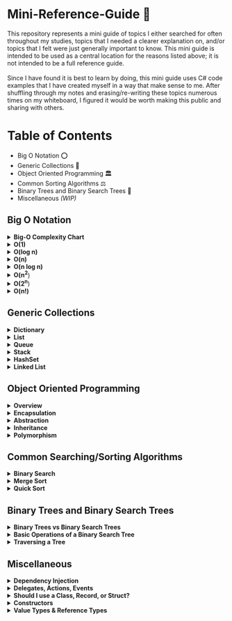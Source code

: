 # Mini-Reference-Guide :bookmark_tabs:
This repository represents a mini guide of topics I either searched for often throughout my studies, topics that I needed a clearer explanation on, and/or topics that I felt were just generally important to know. This mini guide is intended to be used as a central location for the reasons listed above; it is not intended to be a full reference guide. <br>
<br>
Since I have found it is best to learn by doing, this mini guide uses C# code examples that I have created myself in a way that make sense to me.
After shuffling through my notes and erasing/re-writing these topics numerous times on my whiteboard, I figured it would be worth making this public and sharing with others. <br>

# Table of Contents  
* Big O Notation :o:
* Generic Collections :wrench:
* Object Oriented Programming :classical_building:
* Common Sorting Algorithms :balance_scale:
* Binary Trees and Binary Search Trees :evergreen_tree:
* Miscellaneous *(WIP)*

## Big O Notation
<details>
  <summary><b>Big-O Complexity Chart</b></summary>
<br>
<img src=https://github.com/Kfollen93/Mini-Reference-Guide/blob/main/Images/BigOChart.png alt="Big O Complexity Chart">
[Big-O Chart with Cheatsheet[(https://www.bigocheatsheet.com/)
</details>

<details>
  <summary><b>O(1)</b></summary>
  O(1) is represented as "Constant Time". This means that regardless of the amount of data that is involved, whether it's 10,000 or 10, it will always require the same amount of time. <br>
  <br>
  An example of O(1) is:

  ```cs
  private static int ReturnFirstElementInArray(int[] arr)
  {
      return arr[0];
  }
  ```
</details>

<details>
  <summary><b>O(log n)</b></summary>
  O(log n) is represented as "Logarithmic Time". This means that the time will increase linearly while n increases exponentially. It is most commonly seen with divide and conquer algorithms. You can think of it as when the input is being divided in half with each iteration, it is logarithmic time. <br>
  <br>
  An example of O(log n) is:

  ```cs
  // Binary Search
  private int SearchForTargetIndex(int[] arr, int target)
  {
      int leftPointer = 0;
      int rightPointer = arr.Length - 1;
    
      while (leftPointer <= rightPointer)
      {
          int mid = leftPointer + (rightPointer - leftPointer) / 2;

          if (arr[mid] == target)
              return mid;
          else if (target < arr[mid])
              rightPointer = mid - 1;
          else
              leftPointer = mid + 1;
      }
      return false;
  }
  ```
  It is worth noting that in the best case here, the time complexity could actually be O(1) if the mid point matches the target at the start. However, it is typical to measure time complexity based upon the worst case scenario, which in this case would be O(log n).
</details>

<details>
  <summary><b>O(n)</b></summary>
  O(n) is represented as "Linear Time". This means that the amount of time it will take is directly proportional to the number (<b><i>n</i></b>) of elements. The larger the amount of data that is involved, the longer it will take to complete. <br>
  <br>
  An example of O(n) is:

  ```cs
  private static int SearchForTargetIndex(int[] arr, int target)
  {
      for (int i = 0; i < arr.Length; i++)
      {
          if (arr[i] == target)
          {
              return i;
          }
      }
  }
  ```
 It is worth noting in the example above, if the array was sorted already, we could apply Binary Search to solve this and reduce the time complexity down to O(log n), but assuming the array is not sorted, then this would be the most optimal solution, as sorting an array is slower than a linear search (as you will see in the next example).
</details>
  
<details>
  <summary><b>O(n log n)</b></summary>
  O(n log n) is represented as "Linearithmic Time". I find it is easiest to understand this as an algorithm that performs O(log n) operations <b><i> n </i></b> times. <br>
  <br>
  An example of O(n log n) is:

  ```cs
private static int[] MergeSort(int[] nums)
{
      if (nums.Length <= 1) return nums; // Array is already sorted
      int[] left;
      int[] right;
      int[] sorted = new int[nums.Length];

      int mid = nums.Length / 2;

      left = new int[mid]; // Sets the size of left

      // if the array is even
      if (nums.Length % 2 == 0)
      {
          right = new int[mid];
      }
      else // if the array is odd, then add one extra element to the right array
      {
          right = new int[mid + 1];
      }

      // Populating the left array -> Going from 0 to the mid point.
      for (int i = 0; i < mid; i++)
      {
          left[i] = nums[i];
      }

      // Populating the right array -> Going from the mid point to the end of the array.
      int j = 0;
      for (int i = mid; i < nums.Length; i++)
      {
          right[j] = nums[i];
          j++;
      }

      // Use recursion to sort the arrays
      left = MergeSort(left);
      right = MergeSort(right);

      // Merge arrays - Call the Merge function
      sorted = Merge(left, right);

      return sorted;
}

public static int[] Merge(int[] left, int[] right)
{
      // Set the size of the sorted array
      int sortedLength = left.Length + right.Length;
      int[] sorted = new int[sortedLength];

      int leftIndex = 0;
      int rightIndex = 0;
      int indexSorted = 0;

      // While there's always at least one element in either array
      while (leftIndex < left.Length || rightIndex < right.Length)
      {
        // If there's at least one element in BOTH arrays
        if (leftIndex < left.Length && rightIndex < right.Length)
        {
            if (left[leftIndex] <= right[rightIndex])
            {
                sorted[indexSorted] = left[leftIndex];
                leftIndex++;
                indexSorted++;
            }
            else
            {
                sorted[indexSorted] = right[rightIndex];
                rightIndex++;
                indexSorted++;
            }
        }
        // If only the left array has elements
        else if (leftIndex < left.Length)
        {
            sorted[indexSorted] = left[leftIndex];
            leftIndex++;
            indexSorted++;
        }
        // If only the right array has elements
        else if (rightIndex < right.Length)
        {
            sorted[indexSorted] = right[rightIndex];
            rightIndex++;
            indexSorted++;
        }
    }
    return sorted;
}
  ```
</details>
  
<details>
  <summary><b>O(n<sup>2</sup></b>)</summary>
  O(n<sup>2</sup>) is represented as "Quadratic Time". You will most typically see this with nested loops (although do not fall victim to thinking if it is a nested loop that it is automatically Quadratic Time; this is not how you calculate time complexity). If you are looping through the outer array <b><i> n </i></b> times, then the inner loop will also need to run <b><i> n </i></b> times during each iteration of the outer loop.  <br>
  <br>
  An example of O(n<sup>2</sup></b>) is:

  ```cs
  private static void SortArrayInPlace(int[] arr)
  {
      int temp;
  
      for (int i = 0; i < arr.Length; i++)
      {
          for (int j = i + 1; j < arr.Length; j++)
          {
              if (arr[j] < arr[i])
              {
                  temp = nums[j];
                  nums[j] = nums[i];
                  nums[i] = temp;
              }
          }
      }
  }
  ```
</details>
  
<details>
  <summary><b>O(2<sup>n</sup></b>)</summary>
  O(2<sup>n</sup>) is represented as "Exponential Time". You will most likely see this with recursive functions that make two recursive calls, in order to solve a problem of size <b><i> n</i></b>.  <br>
  <br>
  An example of O(2^n) is:

  ```cs
  private static int Fibonacci(int n)
  {
      if (n < 2)
      {
          return n;
      }
      else
      {
         return Fibonacci(n - 1) + Fibonacci(n - 2);
      }
  }
  ```
</details>
  
<details>
  <summary><b>O(n!)</b></summary>
  O(n!) is represented as "Factorial Time". You are most likely to see this when writing algorithms that involve permutations. You should know that a factorial is the product of the sequence of <b><i> n</i></b> integers. <b><i>10!</i></b> is already 3,628,800.<br>
  <br>
  I do not have much experience solving common O(n!) algorithms, therefore instead of copying/pasting a solution I do not fully understand, I will share a couple common problems for you to review:

  ```cs
  Traveling Salesman
  Generate all the Permutations of a List
  ```
</details>
  
## Generic Collections
<details>
  <summary><b>Dictionary</b></summary>
  Stores items as a Key/Value pair. I find using a Dictionary can be useful for when you need to add keys (keys must be unique), and be able to track the value for each key. Since the elements are stored as KeyValuePair objects, you can easily loop through the Dictionary to find the value of a key. The Dictionary structure utilizes hashing, allowing for many methods (Add(), ContainsKey(), etc) to run in O(1) time (similiar to a HashSet).<br>
 <br>
 An example of using a Dictionary is:
  
  ```cs
    // Every element appears twice except for one element in nums (Example: nums = [4,1,2,1,2]). Find that single one.
    public int SingleNumber(int[] nums)
    {
        // Create a Dictionary
        Dictionary<int, int> dic = new Dictionary<int, int>();
  
        int value = 0;
        
        foreach (int i in nums)
        {
            // Loop through nums, and if the Dictionary does not already contain the key, then add it to the dictionary.
            if (!dic.ContainsKey(i))
            {
                dic.Add(i, 1);
            }
            else
            {   // Here, the key already exists, so instead I add 1 to the value for that key.
                dic[i]++;
            }
            
            // Alternatively this could be done using TryAdd()
            if (dic.TryAdd(i, 1))
              continue;
            else 
              dic[i]++;
        }
        
        // Loop through the K/V pair in the Dictionary, and check for when the Value is equal to one.
        foreach (KeyValuePair<int, int> pair in dic)
        {
            if (pair.Value.Equals(1))
            {
                // Set value equal to the key that has a value of 1
                value = pair.Key; 
            }
        }
        // Returning value which is the key that had a value of 1.
        return value;
    }
```
</details>

<details>
  <summary><b>List</b></summary>
  Similar to an Array but able to add/remove items from it during run time. Array memory is static and continuous. List memory is dynamic and random. List has a .Count property and if .Count equals .Capacity, then the capacity of the List is increased by automatically reallocating the internal array, and the existing elements are copied to the new array before the new element is added. However, if .Count is less than .Capacity, this calling .Add() is an O(1) operation. If the capacity needs to be increased to accommodate the new element, this method becomes an O(n) operation, where n is Count. Remove() is a linear search. <br>
  <br>
  An example of using a List is:
  
  ```cs
      public static void Main(string[] args)
      {
          List<int> myList = new List<int>();

          myList.Add(1);
          myList.Add(2);
          myList.Add(3);
          foreach (int i in myList)
          {
              Console.WriteLine(i);
          }
          Console.WriteLine("--------");

          myList.Reverse();
          foreach (int i in myList)
          {
              Console.WriteLine(i);
          }
          Console.WriteLine("--------");

          myList.Remove(2);
          foreach (int i in myList)
          {
              Console.WriteLine(i);
          }
          Console.WriteLine("--------");

          Console.WriteLine("The index of number 3 is: " + myList.IndexOf(3));

          Console.WriteLine(myList.ToArray());
      }
  
      /*
      1
      2
      3
      --------
      3
      2
      1
      --------
      3
      1
      --------
      The index of number 3 is: 0
      System.Int32[]
      */
```
</details>
  
<details>
  <summary><b>Queue</b></summary>
  Stores items on First-in-First-out (FIFO) basis. You can remember how a Queue works by thinking of waiting in a line. The person at the front of the line, will be first the first person out of the line. Enqueue() is an O(1) operation if the Count is less than the capacity of the internal array (otherwise it is linear). Where as Dequeue() and Peek() are always an O(1) operation. Queues are often seen used in Breadth First Search (BFS) algorithms.<br>
  <br>
  An example of a using a Queue is:
  
```cs
    static void Main(string[] args)
    {
        Queue<int> myQueue = new Queue<int>();
  
        myQueue.Enqueue(1);
        myQueue.Enqueue(2);
        myQueue.Enqueue(3);
        myQueue.Enqueue(4);
        myQueue.Dequeue();
        myQueue.Peek();
  
        foreach(int i in myQueue)
        {
            Console.WriteLine(i);
        }
  
        Console.WriteLine(myQueue.Peek());
  
      /* Output:
         2
         3
         4
         
         2 // Peek() returns the object at the beginning of the Queue without removing it
      */
    }
  ```
</details>
  
<details>
  <summary><b>Stack</b></summary>
  Stores items on a Last-in-First-out (LIFO) basis. Some important methods of a Stack are: Peek() which returns the object at the top of the Stack without removing it, Pop() which removes and returns the object at the top of the Stack, and Push() which inserts an object at the top of the Stack. A Stack is often used for Depth First Search (DFS) solutions and/or can be implemented as an iterative solution, as an alternative to a recursive solution.<br>
  <br>
  I find myself frequently using Stacks when implementing an iterative approach during a tree traversal, an example being:
  
  ```cs
  /**
 * Definition for a binary tree node.
 * public class TreeNode {
 *     public int val;
 *     public TreeNode left;
 *     public TreeNode right;
 *     public TreeNode(int val=0, TreeNode left=null, TreeNode right=null) {
 *         this.val = val;
 *         this.left = left;
 *         this.right = right;
 *     }
 * }
 */
public class Solution
{
    public IList<int> InorderTraversal(TreeNode root) 
    {
        List<int> list = new List<int>();
        if (root == null) return list;
        
        Stack<TreeNode> stack = new Stack<TreeNode>();
        
        while (stack.Count != 0 || root != null)
        {
            if (root != null)
            {
                stack.Push(root);
                root = root.left;
            }
            else
            {
                root = stack.Pop();
                list.Add(root.val);
                root = root.right;
            }
        }
        
        return list;
    }
}
```
</details>
  
<details>
  <summary><b>HashSet</b></summary>
  Functions similar to a List by being able to add and remove items, however the main difference is that it can only store unordered unique elements (no duplicates). In addition to the above, a HashSet set has a O(1) lookup time, compared to a List or Array, which is O(n). A HashSet has similar functions to a List such as Count(), Add(), and Remove(). <br>
  <br>
An example of using a HashSet is:
  
```cs
  public static void Main(string[] args)
  {

    HashSet<int> hash = new HashSet<int>();

    hash.Add(1);
    hash.Add(2);
    hash.Add(3);
    hash.Add(3); // NOTE: This 3 is not added since it's duplicative.
    foreach (int i in hash)
    {
        Console.WriteLine(i);
    }
    Console.WriteLine("--------");

    hash.Remove(2);
    foreach (int i in hash)
    {
        Console.WriteLine(i);
    }

    /*
    1
    2
    3
    --------
    1
    3
    */
  }
```
</details>
  
<details>
  <summary><b>Linked List</b></summary>
  Linked list data items consists of nodes. A node is a combination of data and a pointer to the next node which is stored somewhere in a random memory location. Linked Lists are worth reading into further than this brief summary, as they are often used in interview questions and they can be a bit tricky to understand. Linked Lists provide O(1) insertion and removal (in a singly-linked list) if the pointer to the node right before the one you want to insert or remove is known, otherwise you will have an O(n) search to find that node. <br>
  You can visualize a Linked List as a list that contains nodes and each node contains a value and pointer (the link) to the next node within the list. <br>
  <br>
  
  ```
          [5] -> [4] -> [9] -> [6]
  ```
  <br>
An example of using a Linked List is:
  
```cs
  /**
 * Definition for singly-linked list.
 * public class ListNode {
 *     public int val;
 *     public ListNode next;
 *     public ListNode(int val=0, ListNode next=null) {
 *         this.val = val;
 *         this.next = next;
 *     }
 * }
 */
  public class Solution 
  {
      public ListNode ReverseList(ListNode head)
      {
          ListNode prev = null;

          while (head != null)
          {
              ListNode temp = head;
              head = head.next;
              temp.next = prev; // Turns the pointer backwards
              prev = temp;
          } 
          return prev;
          
          // This could also be implemented with a Stack :) 
      }
  }
```
</details>
  
## Object Oriented Programming
 <details>
    <summary><b>Overview</b></summary>
  Object Oriented Programming (OOP) is a programming style that focuses on the use of classes and objects. You will commonly hear this structure used with examples such as the code classes being blueprints that build instances of objects. The class is often a broad category, that will then share attributes, but the objects themselves will have their own values. Imagine you have a class named <code>Car</code>, and it has the attributes of: <code>model</code>, <code>color</code>, <code>year</code>. We could then give the Car class a method as well, such as, <code>ChangeColor();</code>. After that we would make an instance of the class, which is the object, by using the <code>new</code> keyword, such as <code>Car myFirstCar = new Car();</code>. From here you could make several car instances from the <code>Car</code> class that all have different values for the attributes listed above. <br>
   <br>
  There are four pillars of OOP, which are: Encapsulation, Abstraction, Inheritance, and Polymorphism.
 </details>
  
 <details>
   <summary><b>Encapsulation</b></summary>
   Encapsulation uses public/private modifiers to restrict what attributes can (and can not) be accessed. Attributes of the class are often kept private and public get and set accessors are provided to manipulate these attributes. Proper use of Encapsulation will help us avoid breaking things that are not related to the change we are making, increase readability and maintainability, and reduce complexity by means of decoupling. <br>
   
 ```cs
 class Enemy
{
    private string name;
    public string Name // Property
    {
        get { return name; } // get accessor which returns the value of the Name property
        set { name = value; } // set accessor to set a new value. The value keyword represents the value being assigned to the property.
    }
    
    // This could also be simplified to:
    public string Name { get; set; }
}
```
```cs
  class Program
 {
    static void Main(string[] args)
    {
        Enemy enemy = new Enemy();
        enemy.Name = "Bowser"; // set accessor will invoke
        Console.WriteLine(enemy.Name); // get accessor will invoke
    }
 }
```
   
 </details>
  
 <details>
   <summary><b>Abstraction</b></summary>
   Abstraction only shows the essential information, and hides any unnecessary details from the user. Abstraction is often implemented through interfaces and by using abstract classes. Abstraction and Encapsulation relate in a lot of ways, but Abstraction's focus is around creating an interface through which classes can interact with, and keeping the code decoupled so that each object is its own entity.<br>
   <br>
We're abstracting away the actual implmentation of how something works.  We're not interested in those specifics. A great example can be seen with a car. There are few things we need to know about a car in order to use it: how much gas it has, how the steering wheel works, where the break pedal and gas pedal is, and so forth. However, we don't need to know exactly how the car works when we press the gas pedal and how this actually causes the car to move, along with how the break pedal works to slow down the car. All we care about is that if we call the method <code>MoveCar()</code> that the car would move. Therefore, by using interfaces, sections of code can communicate with each other, but they don't depend on each other to work.
 </details>
  
 <details>
   <summary><b>Inheritance</b></summary>
   At the simplest level, Inheritance involves the child class inheriting data and behaviors from the parent class. Sticking with the car example, it would make sense to have a parent class named <code>Car</code>. This class would contain data that is shared among all cars such as: <code>type</code>, <code>model</code>, <code>year</code>, <code>color</code>, and so forth. The idea of this parent class is that it contains general data that our child classes can inherit when we create an object. For example, now that the parent class <code>Car</code> is complete, we could make a child class such as <code>BMW</code> that inherits from <code>Car</code> and create an object. This might look like:
   
   ```cs
    class Car
    {
        public string Type { get; set; }
        public int NumOfDoors { get; set; }
        public int Year { get; set; }
        public string Color { get; set; }

        public void PushHorn()
        {
            Console.WriteLine("Honk honk!");
        }
    }
```

```cs
    class Bmw : Car
    {
        public string bmwSeries = "Default Series";

        public void DisplayBMWLogo()
        {
            Console.WriteLine("Only BMW cars come with the BMW logo.");
        }
    }
```

```cs
class Program
    {
        static void Main(string[] args)
        {
            Bmw myBmw = new Bmw();
            {
                myBmw.Type = "gas";
                myBmw.NumOfDoors = 2;
                myBmw.Year = 2004;
                myBmw.Color = "red";
                myBmw.bmwSeries = "series 3";
            };

            myBmw.PushHorn();
            Console.WriteLine($"My BMW is a {myBmw.NumOfDoors} door car, and it is a {myBmw.bmwSeries}.");
            myBmw.DisplayBMWLogo();
   
            /* Output:
               Honk honk!
               My BMW is a 2 door car, and it is a series 3.
               Only BMW cars come with the BMW logo. */
        }
    }
```
   You can then create as many other car classes that you want like <code>Audi</code> for example, and then have it also inherit from the <code>Car</code> base class. This way you are able to reuse the fields created, and tailor them to the car you create, without having to re-write the same code each time.

 </details>
  
 <details>
   <summary><b>Polymorphism</b></summary>
   Polymorphism is the condition of occurring in several different forms. In programming, this means that Polymorphism provides a class with the ability to have multiple implementations with the same name. Polymorphism tends to expand on Inheritance by allowing us to use inherited methods from another class to perform different tasks. This gives us the opportunity to call a single method in many different ways (specifically by including the use of virtual and override methods). <br>
To make this more clear, I have posted an example below directly from the Microsoft documentation on Polymorphism:

```cs
// https://docs.microsoft.com/en-us/dotnet/csharp/fundamentals/object-oriented/polymorphism
public class Shape
{
    // A few example members
    public int X { get; private set; }
    public int Y { get; private set; }
    public int Height { get; set; }
    public int Width { get; set; }

    // Virtual method
    public virtual void Draw()
    {
        Console.WriteLine("Performing base class drawing tasks");
    }
}

public class Circle : Shape
{
    public override void Draw()
    {
        // Code to draw a circle...
        Console.WriteLine("Drawing a circle");
        base.Draw();
    }
}
public class Rectangle : Shape
{
    public override void Draw()
    {
        // Code to draw a rectangle...
        Console.WriteLine("Drawing a rectangle");
        base.Draw();
    }
}
public class Triangle : Shape
{
    public override void Draw()
    {
        // Code to draw a triangle...
        Console.WriteLine("Drawing a triangle");
        base.Draw();
    }
}

// Polymorphism at work #1: a Rectangle, Triangle and Circle
// can all be used whereever a Shape is expected. No cast is
// required because an implicit conversion exists from a derived
// class to its base class.
var shapes = new List<Shape>
{
    new Rectangle(),
    new Triangle(),
    new Circle()
};

// Polymorphism at work #2: the virtual method Draw is
// invoked on each of the derived classes, not the base class.
foreach (var shape in shapes)
{
    shape.Draw();
}
/* Output:
    Drawing a rectangle
    Performing base class drawing tasks
    Drawing a triangle
    Performing base class drawing tasks
    Drawing a circle
    Performing base class drawing tasks
*/
```
I find this Microsoft example to be concise and a good way to begin trying to grasp how to think about Polymorphism.  I had a problem where I was tasked with reading from a text file to calculate the area of multiple shapes and then sorting the shapes from largest area to smallest, all while implementing OOP principles.  The Microsoft example above is what I modeled my code from, but I used an <code>abstract</code> method in my base <code>Shape</code> class, rather than a <code>virtual</code> method. As I'm still learning how to properly implement OOP throughout my programs, I am aware this could probably have been implemented in a better manner, but my example is below for reference to see how this could work in a "real" problem. <br>
   
<details>
      <summary><b>My Implementation/Example</b></summary>

```cs
using System;
using System.Collections.Generic;
using System.IO;
using System.Linq;

/*  Expectations:
⦁	Read from a text file to calculate the area of multiple shapes.
⦁	Sort the shapes from largest area to smallest and display the results.
⦁	Follow Object Oriented principles and best practices.
⦁	Output will include the shape and the area.
⦁	If any dimension is zero or negative then it should be ignored.
⦁	If any shape does not match one of the expected shapes then it should be ignored.
*/

namespace CodingProblem
{
    class Program
    {
        private static double circleArea;
        private static double squareArea;
        private static double rectangleArea;
        private static double triangleArea;

        static void Main(string[] args)
        {
            var text = File.ReadLines(@"C:\FILEPATH\Shapes.txt").ToList();
            List<AreaResult> output = new();
            Rectangle rectangle = new();
            Circle circle = new();
            Triangle triangle = new();
            Square square = new();

            foreach (string line in text)
            {
                if (line.Contains("rectangle"))
                {
                    output.Add(rectangle.GetArea(line));
                }
                else if (line.Contains("circle"))
                {
                    output.Add(circle.GetArea(line));
                }
                else if (line.Contains("triangle"))
                {
                    output.Add(triangle.GetArea(line));
                }
                else if (line.Contains("square"))
                {
                    output.Add(square.GetArea(line));
                }
                else
                {
                    // Not a valid shape.
                }
            }

            output.Sort((a, b) => a.area < b.area ? 1 : a.area > b.area ? -1 : 0);
            
            foreach (AreaResult areaResult in output)
            {
                if (areaResult.area <= 0)
                {
                    continue;
                }
                else
                {
                    Console.WriteLine($"{areaResult.shape} {Math.Round(areaResult.area, 2)}");
                }
            }
        }

        private readonly struct AreaResult
        {
            public readonly double area;
            public readonly string shape;

            public AreaResult(string shape, double area)
            {
                this.shape = shape;
                this.area = area;
            }

            public static AreaResult FinalShape(string shape, double area)
            {
                return new AreaResult(shape, area);
            }
        }

        abstract class Shape
        {
            public abstract AreaResult GetArea(string line);
        }

        class Circle : Shape
        {
            public override AreaResult GetArea(string line)
            {
                string[] split = line.Split(' ');
                double diameter = double.Parse(split[1]);
                if (diameter <= 0)
                {
                    return default; // This returns a 0.
                }

                CalculateCircle(diameter);
                return AreaResult.FinalShape("circle", circleArea);
            }
        }

        class Rectangle : Shape
        {
            public override AreaResult GetArea(string line)
            {
                string[] split = line.Split(' ');
                double numWidth = double.Parse(split[1]);
                double numHeight = double.Parse(split[2]);
                CalculateRectangle(numWidth, numHeight);
                if (rectangleArea <= 0)
                {
                    return default;
                }
                return AreaResult.FinalShape("rectangle", rectangleArea);
            }
        }

        class Square : Shape
        {
            public override AreaResult GetArea(string line)
            {
                string[] split = line.Split(' ');
                double numWidth = double.Parse(split[1]);
                CalculateSquare(numWidth);
                if (squareArea <= 0)
                {
                    return default;
                }
                return AreaResult.FinalShape("square", squareArea);
            }
        }

        class Triangle : Shape
        {
            public override AreaResult GetArea(string line)
            {
                string[] split = line.Split(' ');
                double numWidth = double.Parse(split[1]);
                double numHeight = double.Parse(split[2]);
                CalculateTriangle(numWidth, numHeight);
                if (triangleArea <= 0)
                {
                    return default;
                }
                return AreaResult.FinalShape("triangle", triangleArea);
            }
        }

        #region Method Calculations
        public static void CalculateCircle(double diameter)
        {
            circleArea = Math.PI * Math.Pow((diameter / 2), 2);
        }

        public static void CalculateSquare(double widthOfSquare)
        {
            squareArea = Math.Pow(widthOfSquare, 2);
        }

        public static void CalculateRectangle(double rectangleWidth, double rectangleHeight)
        {
            rectangleArea = rectangleWidth * rectangleHeight;
        }

        public static void CalculateTriangle(double triangleWidth, double triangleHeight)
        {
            triangleArea = (triangleWidth * triangleHeight) / 2;
        }
        #endregion
    }
}
```
</details>
  </details>
  
## Common Searching/Sorting Algorithms
 <details>
   <summary><b>Binary Search</b></summary>
   Binary Search is a fast algorithm to find a value in a sorted array (or any sorted sequence). The algorithm works by initially searching the entire sequence. At each step, the algorithm compares the median value in the search space to the target value. Due to the sequence being sorted, it can then eliminate half of the search space. By doing this repeatedly, it will eventually be left with a search space consisting of a single element, the target value/index, or we can return out of the function if the target does not exist at this point. The time complexity of the Binary Search algorithm is <b>O(log n)</b>, and space complexity is <b>O(n)</b>.

```cs
// Binary Search in a sorted array
  private static int SearchForTargetIndex(int[] arr, int target)
  {
      int leftPointer = 0;
      int rightPointer = arr.Length - 1;
    
      while (leftPointer <= rightPointer)
      {
          int mid = leftPointer + (rightPointer - leftPointer) / 2;

          if (arr[mid] == target)
              return mid;
          else if (target < arr[mid])
              rightPointer = mid - 1;
          else
              leftPointer = mid + 1;
      }
      return false; // Target does not exist.
  }
```
 </details>
  
 <details>
   <summary><b>Merge Sort</b></summary>
   Merge Sort is a divide and conquer algorithm that works by breaking an array down into several smaller sub-arrays until each sub-array consists of a single element, and then merges them back into a final sorted array. It is important to note that although my example shows an array being sorted, you will often see Merge Sort being the preferred implementation when dealing with sorting linked-lists. The time complexity of the Merge Sort algorithm is <b>O(n log n)</b>, and space complexity is <b>O(n)</b>.
   
```cs
private static int[] MergeSort(int[] nums)
{
    if (nums.Length <= 1) return nums; // Array is already sorted
    int[] left;
    int[] right;
    int[] sorted = new int[nums.Length];

    int mid = nums.Length / 2;

    left = new int[mid]; // Sets the size of left

    // if the array is even
    if (nums.Length % 2 == 0)
    {
        right = new int[mid];
    }
    else // if the array is odd, then add one extra element to the right array
    {
        right = new int[mid + 1];
    }

    // Populating the left array -> Going from 0 to the mid point.
    for (int i = 0; i < mid; i++)
    {
        left[i] = nums[i];
    }

    // Populating the right array -> Going from the mid point to the end of the array.
    int j = 0;
    for (int i = mid; i < nums.Length; i++)
    {
        right[j] = nums[i];
        j++;
    }

    // Use recursion to sort the arrays
    left = MergeSort(left);
    right = MergeSort(right);

    // Merge arrays - Call the Merge function
    sorted = Merge(left, right);

    return sorted;
}

public static int[] Merge(int[] left, int[] right)
{
    // Set the size of the sorted array
    int sortedLength = left.Length + right.Length;
    int[] sorted = new int[sortedLength];

    int leftIndex = 0;
    int rightIndex = 0;
    int indexSorted = 0;

    // While there's always at least one element in either array
    while (leftIndex < left.Length || rightIndex < right.Length)
    {
      // If there's at least one element in BOTH arrays
      if (leftIndex < left.Length && rightIndex < right.Length)
      {
          if (left[leftIndex] <= right[rightIndex])
          {
              sorted[indexSorted] = left[leftIndex];
              leftIndex++;
              indexSorted++;
          }
          else
          {
              sorted[indexSorted] = right[rightIndex];
              rightIndex++;
              indexSorted++;
          }
      }
      // If only the left array has elements
      else if (leftIndex < left.Length)
      {
          sorted[indexSorted] = left[leftIndex];
          leftIndex++;
          indexSorted++;
      }
      // If only the right array has elements
      else if (rightIndex < right.Length)
      {
          sorted[indexSorted] = right[rightIndex];
          rightIndex++;
          indexSorted++;
      }
  }
  return sorted;
}
```
 </details>
  
 <details>
   <summary><b>Quick Sort</b></summary>
   Quick Sort is another divide and conquer algorithm. You will often see Quick Sort being the preferred implementation when dealing with sorting arrays. It works by choosing an element as a pivot point, and then partitioning the array around that pivot point so that elements that are smaller than the pivot point are before it, and elements larger than it are after it. Through recursion, we repeat this partition until the array is sorted. Although you could select any element as the pivot point, it is common to choose the median value from the first, last, and middle element of the array. A benefit of Quick Sort is that it sorts in place so it doesn’t require any additional storage. The worst case time complexity of Quick Sort is <b>O(n<sup>2</sup></b>), but the average time complexity (and best) is <b>O(n log n)</b>; however, the space complexity is only <b>O(log n)</b>.
   
   ```cs
public static void QuickSort(int[] arr, int low, int high)
{  
      if (low < high)
      {
          int pivotLocation = Partition(arr, low, high);
          QuickSort(arr, low, pivotLocation - 1);
          QuickSort(arr, pivotLocation + 1, high);
      }
}
        
public static int Partition(int[] arr, int low, int high)
{
      int pivot = arr[high];
      int index = (low - 1);

      for (int i = low; i <= high - 1; i++)
      {
          if (arr[i] < pivot)
          {
              index++;
              Swap(arr, index, i);
          }
      }

      Swap(arr, index + 1, high);
      return (index + 1);
}

public static void Swap(int[] arr, int index, int i)
{
      int temp = arr[index];
      arr[index] = arr[i];
      arr[i] = temp;
}

/*

Driver code to set up and print the sorted array

public static void Main(string[] args)
{

     int[] arr = {2, 6, 5, 3, 8, 7, 1, 0};
     int startOfArr = 0;
     int endOfArr = arr.Length - 1;

     QuickSort(arr, startOfArr, endOfArr);
     foreach (int i in arr)
     {
         Console.WriteLine(i); // 0 1 2 3 5 6 7 8
     }
}

*/ 
```
 </details>
  
## Binary Trees and Binary Search Trees
<details>
  <summary><b>Binary Trees vs Binary Search Trees</b></summary>
  The focus of this section will be specifically on Binary Search Trees, but I think it is important to have an understanding that Binary Trees and Binary Search Trees are different. <br>
  <br>
  I like to think of Binary Trees as a basic data structure, that involves a collection of nodes. The only rule for a Binary Tree is that a parent node can never have more than two children (hence "Binary"). Hierarchically, a Binary Search Tree shares the same structure as a Binary Tree, but the Binary Search Tree nodes are organized in a way where the left child only contains nodes with values less than the parent node, and the right child only contains nodes with values greater than (or equal) to the parent node. <br>
  <br>
  You can think of the Binary Tree as a more basic/general data stucture of a Binary Search Tree, but keeping in mind that they do differ. All Binary Search Trees are by definition a Binary Tree, but not all Binary Trees are Binary Search Trees. A Binary Search Tree is simply a variation of the Binary Tree, pertaining to how the nodes are organized. <br>
  <br>
  
  ```
                                      Binary Tree           Binary Search Tree
                                         100                      102
                                        /   \                    /   \
                                      101    102               100   103

```
</details>
  
<details>
  
  <summary><b>Basic Operations of a Binary Search Tree</b></summary>
  To my understanding, when working with BSTs, it is best to try to work with "Balanced" trees. A balanced BST is when the left and right subtrees only differ in height by at most one from every node. <br>
  <br>
 
```
                                    Unbalanced BST         Balanced Binary Search Tree
                                       103                     102
                                      /                       /   \
                                    102                     100    103
                                    /
                                  100

```
  The reason for working with a balanced BST, rather than an unbalanced BST, is that we can get the time complexity for Searching, Inserting and Deleting a node, all down to O(log n) (as opposed to the slower O(n) time complexity for an unbalanced BST).
  <br>
    <details>
      <summary><b>Search</b></summary>
      Search for an element in the tree. <br>
      This could be solved iteratively or recursively. Below is my example of searching for an element in a BST iteratively:
```cs
/**
 * Definition for a binary tree node.
 * public class TreeNode {
 *     public int val;
 *     public TreeNode left;
 *     public TreeNode right;
 *     public TreeNode(int val=0, TreeNode left=null, TreeNode right=null) {
 *         this.val = val;
 *         this.left = left;
 *         this.right = right;
 *     }
 * }
 */
public class Solution 
{
    public TreeNode SearchBST(TreeNode root, int val) 
    {
        while (root != null)
        {
            if (root.val == val)
            {
                return root;
            }
            
            if (val < root.val)
            {
                root = root.left;
            }
            else
            {
                root = root.right;
            }
        }
        
        return null;
    }
}
```
  </details>
    <details>
      <summary><b>Insert</b></summary>
      Insert an element in the tree. <br>
      This could be solved iteratively or recursively. Below is my example of inserting an element in a BST recursively & iteratively: <br>
      
```cs
/**
 * Definition for a binary tree node.
 * public class TreeNode {
 *     public int val;
 *     public TreeNode left;
 *     public TreeNode right;
 *     public TreeNode(int val=0, TreeNode left=null, TreeNode right=null) {
 *         this.val = val;
 *         this.left = left;
 *         this.right = right;
 *     }
 * }
 */
public class Solution 
{
    public TreeNode InsertIntoBST(TreeNode root, int val)
    {
        if (root == null) return new TreeNode(val);
        
        if (root.val > val)
        {
            root.left = InsertIntoBST(root.left, val);
        }
        else
        {
            root.right = InsertIntoBST(root.right, val);
        }
        
        return root;
    }
}
      
// Iterative solution below:
      
public class Solution
{
    public TreeNode InsertIntoBST(TreeNode root, int val)
    {
        if (root == null) return new TreeNode(val);
        TreeNode current = root;
        
        while (true)
        {
            if (current.val <= val)
            {
                if (current.right != null)
                {
                    current = current.right;
                }
                else
                {
                    current.right = new TreeNode(val);
                    break;
                }
            }
            else
            {
                if (current.left != null)
                {
                    current = current.left;
                }
                else
                {
                    current.left = new TreeNode(val);
                    break;
                }
            }
        }
        
        return root;
    }
}
```
      
</details>
    <details>
      <summary><b>Delete</b></summary>
      Delete an element in the tree. <br>
      This is by far the most complex operation to do when it comes to the three (Search, Insert, and Delete). This is because there are three conditions that you must check for when wanting to delete a node. <br>
      <br>
      First condition to check: If the node doesn't have any children. <br>
      Second condition to check: If the node has one child (left or right). <br>
      Third condition to check: If the node has two children. <br>
      <br>
      An example of deleting a node from a BST can be seen below: <br>
      
```cs
/**
 * Definition for a binary tree node.
 * public class TreeNode {
 *     public int val;
 *     public TreeNode left;
 *     public TreeNode right;
 *     public TreeNode(int val=0, TreeNode left=null, TreeNode right=null) {
 *         this.val = val;
 *         this.left = left;
 *         this.right = right;
 *     }
 * }
 */
public class Solution 
{ 
    public TreeNode DeleteNode(TreeNode root, int key) 
    {
        if (root == null) return null;
        
        if (key < root.val)
        {
            root.left =  DeleteNode(root.left, key);
        }  
        else if (key > root.val )
        {
            root.right =  DeleteNode(root.right, key);
        }
        else // Here we've found the node that we need to delete.
        {
            root = DeleteFoundNode(root,key); 
        }
        
        return root;
    }
    
    public TreeNode DeleteFoundNode(TreeNode root, int key) 
    {
        if (root.right == null && root.left == null) // 1. Node has no children.
        {
            root = null;
        }
        else if (root.right == null) // 2. Node has one child either right or left.
        {
            root = root.left;
        }
        else if (root.left == null)
        {
            root = root.right;
        }   
        else // 3. Node has two children.
        {
            TreeNode minNode = FindMinValue(root.right);
            root.val = minNode.val;
            root.right = DeleteNode(root.right, minNode.val);
        }
        
        return root;        
    }
    
    public TreeNode FindMinValue(TreeNode root)
    {
        while (root.left != null)
        {
            root = root.left;
        }
        
        return root;
    }
}
```
   </details>
</details>
  
<details>
  <br>
  <summary><b>Traversing a Tree</b></summary>
    <details>
      <summary><b>Breadth First Search (Level-order Traversal)</b></summary>
      Breadth First Search (BFS), also known as Level-order Traversal, is when you traverse a tree starting from the root node and then explore all the nodes at the current depth, before moving on to explore all the nodes at the next depth. I like to think of this as going from left to right as you explore the nodes at each level of the tree. <br>
      <br>
      An example to return the level order traversal of a tree nodes' values. (i.e., from left to right, level by level) is: <br>
      
```cs
public IList<IList<int>> LevelOrder(TreeNode root)
{
    if (root == null) return new List<IList<int>>();

    var output = new List<IList<int>>();
    var q = new Queue<TreeNode>();
    q.Enqueue(root);

    while (q.Count != 0)
    {
        int size = q.Count;
        List<int> currentLevel = new List<int>();

        for (int i = 0; i < size; i++)
        {
            TreeNode current = q.Dequeue();
            currentLevel.Add(current.val);

            if (current.left != null)
                q.Enqueue(current.left);

            if (current.right != null)
                q.Enqueue(current.right);
        }

        output.Add(currentLevel);
    }    

    return output;
}
 ```  
 </details>

  
<details>
  
  <summary><b>Depth First Search</b></summary>
  Depth First Search (DFS) is an algorithm used to traverse tree or graph structures. The algorithm starts at the root node, and then traverses are far as possible before backtracking. There are three commons ways to traverse a tree (or graph) in a DFS manner: Pre-Order, In-Order, and Post-Order. All of these traversal methods can be implemented iteratively (utilizing a Stack) or recursively.
    <details>
      <summary><b>Pre-order Traversal</b></summary>
      Traverse the tree in Pre-order (Root, Left, Right). You could use this traversal when you want to create a copy of a binary search tree. <br>
      <br>
      This means you will first visit the root node, then visit the left child (which includes its entire subtree), and lastly visit the right child (also including its entire subtree). A recursive example can be seen below when combining two binary trees into one: <br>
      
```cs
      /**
 * Definition for a binary tree node.
 * public class TreeNode {
 *     public int val;
 *     public TreeNode left;
 *     public TreeNode right;
 *     public TreeNode(int val=0, TreeNode left=null, TreeNode right=null) {
 *         this.val = val;
 *         this.left = left;
 *         this.right = right;
 *     }
 * }
 */
      
public class Solution 
{
    public TreeNode MergeTrees(TreeNode root1, TreeNode root2)
    {
        if (root1 == null) return root2;
        if (root2 == null) return root1;
        
        root1.val += root2.val;
        root1.left = MergeTrees(root1.left, root2.left);
        root1.right = MergeTrees(root1.right, root2.right);
        
        return root1;
    }
}
```
</details>
  
 <details>
      <summary><b>In-order Traversal</b></summary>
      Traverse the tree in In-order (Left, Root, Right). Often used to get the values of nodes from a tree in ascending order (with a BST). <br>
   <br>
   This means you will first visit the left child (which includes its entire subtree), then visit the root node, and lastly visit the right child (also including its entire subtree). When performing In-order Traversal on a BST, this will result in all nodes being visited in ascending order.
A recursive example can be seen below: <br>
   
```cs
/**
 * Definition for a binary tree node.
 * public class TreeNode {
 *     public int val;
 *     public TreeNode left;
 *     public TreeNode right;
 *     public TreeNode(int val=0, TreeNode left=null, TreeNode right=null) {
 *         this.val = val;
 *         this.left = left;
 *         this.right = right;
 *     }
 * }
 */
   
public class Solution 
{
    // Create a list to store the nodes
    List<int> list = new List<int>();
    
    public IList<int> InorderTraversal(TreeNode root) 
    {
        InOrder(root);
        return list;
    }
    
    public void InOrder(TreeNode root)
    {
        // Base case for recursive call
        if (root == null)
        {
            return;
        }

        InOrder(root.left);
        list.Add(root.val);
        InOrder(root.right);
    }
}
```
</details>
    <details>
      <summary><b>Post-order Traversal</b></summary>
      Traverse the tree in Post-order (Left, Right, Root). If you know you will need to explore all the leaves before any root nodes, then Post-Order will be the fastest. <br>
      <br>
      An example of traversing and outputting the nodes of a tree in Post-order is:
      
```cs
/*
 * Definition for a binary tree node.
 * public class TreeNode {
 *     public int val;
 *     public TreeNode left;
 *     public TreeNode right;
 *     public TreeNode(int val=0, TreeNode left=null, TreeNode right=null) {
 *         this.val = val;
 *         this.left = left;
 *         this.right = right;
 *     }
 * }
 */
      
public class Solution
{
    List<int> list = new List<int>();

    public IList<int> PostorderTraversal(TreeNode root)
    {
        PostOrder(root);
        return list;
    }

    private void PostOrder(TreeNode root)
    {
        // Base case
        if (root == null) return;

        PostOrder(root.left);
        PostOrder(root.right);
        list.Add(root);
    }
}
```
</details>
</details>
      </details>
 
## Miscellaneous
<details>
  <summary><b>Dependency Injection</b></summary>
  Dependency Injection deals with providing the objects that an object needs, instead of having it construct the objects themselves. It is a software design pattern which enables the development of loosely coupled code. This results in being able to more easily make future changes throughout the application. The last of the <a href="https://simple.wikipedia.org/wiki/SOLID_(object-oriented_design)">SOLID</a> principles (the "D") stands for "Dependency Inversion Principle" which states: "that high-level modules/classes should not depend on low-level modules/classes. Both should depend upon abstractions. Secondly, abstractions should not depend upon details. Details should depend upon abstractions". <br>
<br>
Within Dependency Injection, there are three types: Constructor Injection, Property Injection, and Method Injection. <br>
<br>
Constructor Injection is what you are most likely to see being used. In this case, the dependency will be provided through the constructor when an instance of the class is created. <br>
<br>
Property Injection works by passing the dependent class object through a public property of the client class. It is not likely that you will see this often. <br>
<br>
Method Injection works by having the client class implement an interface which declares the method(s) to supply the dependency and the injector uses this interface to supply the dependency to the client class. <br>
<br>

Within .NET Core, Dependency Injection (Inversion of Control) can be set up through a built-in service container (*Note: While DI is integrated by default in .NET Core applications, it is not for older .NET Framework applications. For older applications you will need a nuget package, for example, StructureMap*). <br>
<br>
It is common to do this with the Database Context file such as:
```cs
  // Program.cs File:
  builder.Services.AddDbContext<ApiDbContext>(opt => opt.UseSqlServer(builder.Configuration.GetConnectionString("SqlServer")));

  // The file you want to use implementing with Constructor Injection:
  namespace TestAPI.Controllers
  {
      [Route("api/[controller]")]
      [ApiController]
      public class IssueController : ControllerBase
      {
          private readonly ApiDbContext _context;
          public IssueController(ApiDbContext context) => _context = context;

          [HttpGet]
          public async Task<IEnumerable<Issue>> Get()
          {
              return await _context.Issues.ToListAsync();
          }
       }
  }
```
<br>
</details>

<details>
  <summary><b>Delegates, Actions, Events</b></summary>
    <details>
      <summary><b>Delegate</b></summary>
        Temp
    </details>
        <details>
      <summary><b>Action</b></summary>
        Temp
    </details>
        <details>
      <summary><b>Event</b></summary>
        Temp
    </details>
</details>

<details>
  <summary><b>Should I use a Class, Record, or Struct?</b></summary>
    <details>
      <summary><b>Class</b></summary>
        Classes are references types that are mutable by default (however it's possible to make an immutable class). Where a record can be viewed as simply a data structure, a class can hold data and behavior (defined by its methods).
    </details>
    <details>
      <summary><b>Record</b></summary>
        Records are defaulted to immutable reference types. I've viewed records as simple sets of data. Where a class holds data with functionality, a record is just a data container. Records also use value-based equality, making them actually more similar to structs than classes in that sense.
    </details>
    <details>
      <summary><b>Struct</b></summary>
        Structs are value types. A performance rule of thumb is that structs should be less than 16 bytes, which makes them typically fairly small. Since structs are passed by value, the size of the struct would be copied if it is passed to a function (compared to only a reference pointer (4 bytes) being passed). Therefore, if all the member fields are value types and it's less than 16 bytes, you should probably opt for using a struct. Two struct objects can also be checked for equality by value using ValueType.Equals(), doing this would not work for a class (as the default implementation of Object.Equals() checks for reference equality, and not the values within).
    </details>
</details>

<details>
  <summary><b>Constructors</b></summary>
  To quote Microsoft: "Constructors enable the programmer to set default values, limit instantiation, and write code that is flexible and easy to read." A constructor is called whenever its class (or struct) is created. You will often utilize a constructor to initialize the private fields of the class while creating an instance for the class. It also common to limit instantiation with a constructor, in terms of providing a means of specifying the required data when the object is created. <br>
<br>
As an example, you may want to specify a required first name and last name when creating an Employee: <br>
<br>

```cs
class Employee
{
  public string FirstName { get; set; }
  public string LastName { get; set; }
  public string Salary { get; set; }
  
  // Employee constructor                                                   
  public Employee(string firstName, string lastName)                        
  {                                                                         
    FirstName = firstName;                                                  
    LastName = lastName;                                                    
  }                                                                         
}
```
By doing the above, now an Employee object can only be instantiated by defining the `FirstName` and `LastName`. You would get an error if you tried doing:
```cs
var employee = new Employee(); // Error.
var employee = new Employee("Bob", "Smith"); // Works.
```
<br>
There may be times where you want to create an object without any specifications, but also have the option to specify. In this case, you would need to define an empty constructor, along with a second constructor holding the fields you require. You are not restricted to only one constructor.
</details>

<details>
  <summary><b>Value Types & Reference Types</b></summary>
  Value Types directly contain their data, where Reference Types store references to their data. <br>
  <br>
  Common Value Types consist of: bool, byte, char, decimal, double, enum, float, int, long, struct, and short. <br>
  <br>
  Common Reference Types consist of: string, array (even if it consists of value types), class, delegate, record, interface, dynamic, and object. <br>
  <br>
  
  It's worth noting that Value Types all have a default value based on their type (ex: 1 for Integer, false for boolean, etc.), contrary to all reference types having a default value of null.
  
  An example below shows the difference between a Struct (Value Type) and a Class (Reference Type) when setting a field:
  ```cs
    public class MyClass
    {
        public int value;
        public MyClass(int num) => value = num;
    }
    
    // If a struct declares any field initializers, it must explicitly declare a constructor (otherwise there will be a compiler error).
    // Any explicitly declared constructor (with parameters, or parameterless) executes all field initializers for that struct.
    // All fields without a field initializer or an assignment in a constructor are set to the default value.
    public struct MyStruct
    {
        public int value;
        public MyStruct(int num) => value = num;
    }

    MyClass myClassOne = new MyClass(7);
    MyClass myClassTwo = myClassOne;
    myClassTwo.value = 5;
    Console.WriteLine("ClassOne has a value of: " + myClassOne.value);
    // ClassOne has a value of: 5

    MyStruct myStructOne = new MyStruct(7);
    MyStruct myStructTwo = myStructOne;
    myStructTwo.value = 5;
    Console.WriteLine("StructOne has a value of: " + myStructOne.value);
    // StructOne has a value of: 7
```
  
</details>


